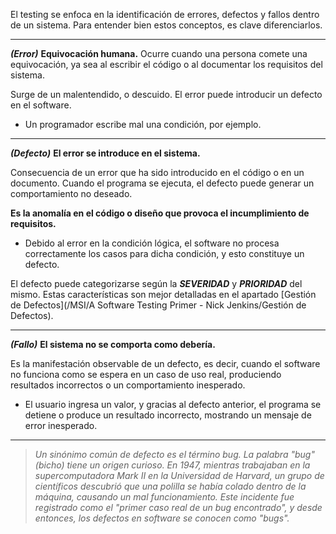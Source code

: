 El testing se enfoca en la identificación de errores, defectos y fallos dentro de un sistema. Para entender bien estos conceptos, es clave diferenciarlos.
****
***(Error)*** **Equivocación humana.** Ocurre cuando una persona comete una equivocación, ya sea al escribir el código o al documentar los requisitos del sistema. 

Surge de un malentendido, o descuido. El error puede introducir un defecto en el software.

- Un programador escribe mal una condición, por ejemplo.
****
***(Defecto)*** **El error se introduce en el sistema.** 

Consecuencia de un error que ha sido introducido en el código o en un documento. Cuando el programa se ejecuta, el defecto puede generar un comportamiento no deseado. 

**Es la anomalía en el código o diseño que provoca el incumplimiento de requisitos.**

- Debido al error en la condición lógica, el software no procesa correctamente los casos para dicha condición, y esto constituye un defecto.

El defecto puede categorizarse según la ***SEVERIDAD*** y ***PRIORIDAD*** del mismo. 
Estas características son mejor detalladas en el apartado [Gestión de Defectos](/MSI/A Software Testing Primer - Nick Jenkins/Gestión de Defectos).
****
***(Fallo)*** **El sistema no se comporta como debería.** 

Es la manifestación observable de un defecto, es decir, cuando el software no funciona como se espera en un caso de uso real, produciendo resultados incorrectos o un comportamiento inesperado. 

- El usuario ingresa un valor, y gracias al defecto anterior, el programa se detiene o produce un resultado incorrecto, mostrando un mensaje de error inesperado.
****
> *Un sinónimo común de defecto es el término bug. La palabra "bug" (bicho) tiene un origen curioso. En 1947, mientras trabajaban en la supercomputadora Mark II en la Universidad de Harvard, un grupo de científicos descubrió que una polilla se había colado dentro de la máquina, causando un mal funcionamiento. Este incidente fue registrado como el "primer caso real de un bug encontrado", y desde entonces, los defectos en software se conocen como "bugs".*